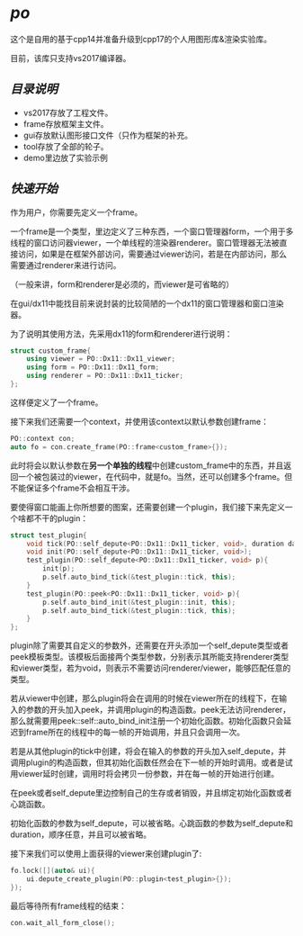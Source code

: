 
*po*
=======

这个是自用的基于cpp14并准备升级到cpp17的个人用图形库&渲染实验库。

目前，该库只支持vs2017编译器。

*目录说明*
---
* vs2017存放了工程文件。
* frame存放框架主文件。
* gui存放默认图形接口文件（只作为框架的补充。
* tool存放了全部的轮子。
* demo里边放了实验示例

*快速开始*
---
作为用户，你需要先定义一个frame。<p>
一个frame是一个类型，里边定义了三种东西，一个窗口管理器form，一个用于多线程的窗口访问器viewer，一个单线程的渲染器renderer。窗口管理器无法被直接访问，如果是在框架外部访问，需要通过viewer访问，若是在内部访问，那么需要通过renderer来进行访问。<p>
（一般来讲，form和renderer是必须的，而viewer是可省略的）<p>
在gui/dx11中能找目前来说封装的比较简陋的一个dx11的窗口管理器和窗口渲染器。<p>
为了说明其使用方法，先采用dx11的form和renderer进行说明：<p>

```C++
struct custom_frame{
    using viewer = PO::Dx11::Dx11_viewer;
    using form = PO::Dx11::Dx11_form;
    using renderer = PO::Dx11::Dx11_ticker;
}; 
```

这样便定义了一个frame。<p>
接下来我们还需要一个context，并使用该context以默认参数创建frame：<p>
```C++
PO::context con;
auto fo = con.create_frame(PO::frame<custom_frame>{});
```
此时将会以默认参数在**另一个单独的线程**中创建custom_frame中的东西，并且返回一个被包装过的viewer，在代码中，就是fo。当然，还可以创建多个frame。但不能保证多个frame不会相互干涉。<p>
要使得窗口能画上你所想要的图案，还需要创建一个plugin，我们接下来先定义一个啥都不干的plugin：<p>
```C++
struct test_plugin{
    void tick(PO::self_depute<PO::Dx11::Dx11_ticker, void>, duration da);
    void init(PO::self_depute<PO::Dx11::Dx11_ticker, void>);
    test_plugin(PO::self_depute<PO::Dx11::Dx11_ticker, void> p){
        init(p);
        p.self.auto_bind_tick(&test_plugin::tick, this);
    }
    test_plugin(PO::peek<PO::Dx11::Dx11_ticker, void> p){
        p.self.auto_bind_init(&test_plugin::init, this);
        p.self.auto_bind_tick(&test_plugin::tick, this);
    }
};
```
plugin除了需要其自定义的参数外，还需要在开头添加一个self\_depute类型或者peek模板类型。该模板后面接两个类型参数，分别表示其所能支持renderer类型和viewer类型，若为void，则表示不需要访问renderer/viewer，能够匹配任意的类型。<p>

若从viewer中创建，那么plugin将会在调用的时候在viewer所在的线程下，在输入的参数的开头加入peek，并调用plugin的构造函数。peek无法访问renderer，那么就需要用peek::self::auto\_bind\_init注册一个初始化函数。初始化函数只会延迟到frame所在的线程中的每一帧的开始调用，并且只会调用一次。<p>

若是从其他plugin的tick中创建，将会在输入的参数的开头加入self\_depute，并调用plugin的构造函数，但其初始化函数任然会在下一帧的开始时调用。或者是试用viewer延时创建，调用时将会拷贝一份参数，并在每一帧的开始进行创建。<p>

在peek或者self\_depute里边控制自己的生存或者销毁，并且绑定初始化函数或者心跳函数。<p>

初始化函数的参数为self\_depute，可以被省略。心跳函数的参数为self\_depute和duration，顺序任意，并且可以被省略。<p>

接下来我们可以使用上面获得的viewer来创建plugin了:
```C++
fo.lock([](auto& ui){
    ui.depute_create_plugin(PO::plugin<test_plugin>{});
});
```

最后等待所有frame线程的结束：
```C++
con.wait_all_form_close();
```
